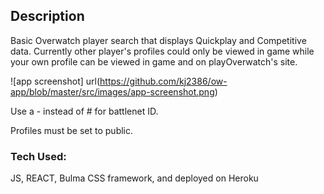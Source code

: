 

## Description

Basic Overwatch player search that displays Quickplay and Competitive data. Currently other player's profiles could only be viewed in game while your own profile can be viewed in game and on playOverwatch's site.

![app screenshot] url(https://github.com/kj2386/ow-app/blob/master/src/images/app-screenshot.png)

Use a - instead of # for battlenet ID.

Profiles must be set to public.

### Tech Used:

JS, REACT, Bulma CSS framework, and deployed on Heroku

